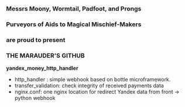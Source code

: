 ### Messrs Moony, Wormtail, Padfoot, and Prongs
### Purveyors of Aids to Magical Mischief-Makers
### are proud to present
### THE MARAUDER'S GITHUB

**yandex_money_http_handler**
- http_handler : simple webhook based on bottle microframework. 
- transfer_validation: check integrity of received payments data
- nginx.conf: one nginx location for redirect Yandex data from front -> python webhook 
